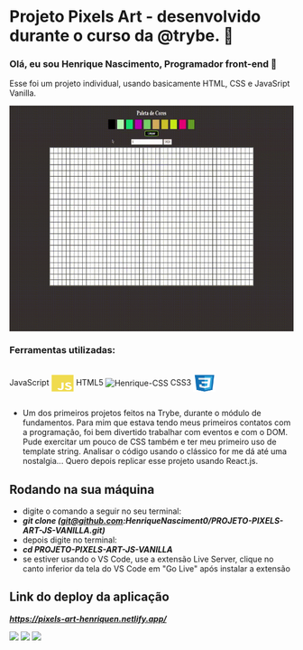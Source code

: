 # Projeto Pixels Art - desenvolvido durante o curso da @trybe. 🙌
### Olá, eu sou Henrique Nascimento, Programador front-end 👋

Esse foi um projeto individual, usando basicamente HTML, CSS e JavaSript Vanilla.

<img align="center" height="400" width="760" src="./pixels-art.gif"/>

### Ferramentas utilizadas:

<div style="display: inline_block"><br>
  JavaScript
  <img align="center" alt="Henrique-Js" height="30" width="40" src="https://raw.githubusercontent.com/devicons/devicon/master/icons/javascript/javascript-plain.svg">
  HTML5
  <img align="center" alt="Henrique-CSS" height="30" width="40" src="https://cdn.jsdelivr.net/gh/devicons/devicon/icons/html5/html5-original.svg" />
  CSS3
  <img align="center" alt="Henrique-CSS" height="30" width="40" src="https://raw.githubusercontent.com/devicons/devicon/master/icons/css3/css3-original.svg">
</div>

  
 ##
 
- Um dos primeiros projetos feitos na Trybe, durante o módulo de fundamentos. Para mim que estava tendo meus primeiros contatos com a programação, foi bem divertido trabalhar com eventos e com o DOM. Pude exercitar um pouco de CSS também e ter meu primeiro uso de template string. Analisar o código usando o clássico for me dá até uma nostalgia... Quero depois replicar esse projeto usando React.js.
 
## Rodando na sua máquina

- digite o comando a seguir no seu terminal:
-  ___git clone (git@github.com:HenriqueNasciment0/PROJETO-PIXELS-ART-JS-VANILLA.git)___
-  depois digite no terminal:
-  ___cd PROJETO-PIXELS-ART-JS-VANILLA___
-  se estiver usando o VS Code, use a extensão Live Server, clique no canto inferior da tela do VS Code em "Go Live" após instalar a extensão

 ## Link do deploy da aplicação 
 ___https://pixels-art-henriquen.netlify.app/___
   
  <div> 
  <a href = "mailto:hsncorretor@gmail.com"><img src="https://img.shields.io/badge/-Gmail-%23333?style=for-the-badge&logo=gmail&logoColor=white" target="_blank"></a>
  <a href="https://www.linkedin.com/in/henriquen-dev/" target="_blank"><img src="https://img.shields.io/badge/-LinkedIn-%230077B5?style=for-the-badge&logo=linkedin&logoColor=white" target="_blank"></a>
    <a href="https://instagram.com/henrique.s.nasc" target="_blank"><img src="https://img.shields.io/badge/-Instagram-%23E4405F?style=for-the-badge&logo=instagram&logoColor=white" target="_blank"></a> 
</div>
